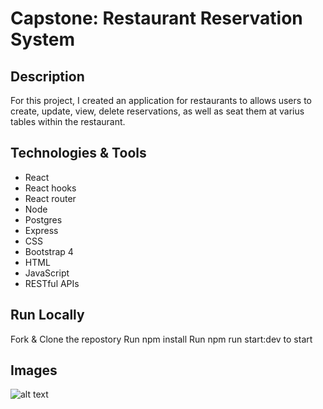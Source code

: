 # Capstone: Restaurant Reservation System
## Description
For this project, I created an application for restaurants to allows users to create, update, view, delete reservations, as well as seat them at varius tables within the restaurant.

## Technologies & Tools
* React
* React hooks
* React router
* Node
* Postgres
* Express
* CSS
* Bootstrap 4
* HTML
* JavaScript
* RESTful APIs
## Run Locally
 Fork & Clone the repostory
 Run npm install
 Run npm run start:dev to start
## Images
![alt text](http://url/to/img.png)
